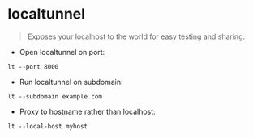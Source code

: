 # localtunnel

> Exposes your localhost to the world for easy testing and sharing.

- Open localtunnel on port:

`lt --port 8000`

- Run localtunnel on subdomain:

`lt --subdomain example.com`

- Proxy to hostname rather than localhost:

`lt --local-host myhost`
